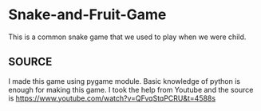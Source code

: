 # Snake-and-Fruit-Game

This is a common snake game that we used to play when we were child.

## SOURCE

I made this game using pygame module. Basic knowledge of python is enough for making this game.
I took the help from Youtube and the source is https://www.youtube.com/watch?v=QFvqStqPCRU&t=4588s
